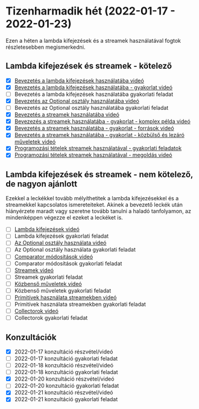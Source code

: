 # Tizenharmadik hét (2022-01-17 - 2022-01-23)

Ezen a héten a lambda kifejezések és a streamek használatával fogtok részletesebben megismerkedni.

## Lambda kifejezések és streamek - kötelező

* [x] [Bevezetés a lambda kifejezések használatába videó](https://e-learning.training360.com/courses/take/java-se-halado-koll/lessons/31314536-bevezetes-a-lambda-kifejezesek-hasznalataba)
* [x] [Bevezetés a lambda kifejezések használatába - gyakorlat videó](https://e-learning.training360.com/courses/take/java-se-halado-koll/lessons/31315397-bevezetes-a-lambda-kifejezesek-hasznalataba-gyakorlat)
* [ ] Bevezetés a lambda kifejezések használatába gyakorlati feladat
* [x] [Bevezetés az Optional osztály használatába videó](https://e-learning.training360.com/courses/take/java-se-halado-koll/lessons/31319354-bevezetes-az-optional-osztaly-hasznalataba)
* [ ] Bevezetés az Optional osztály használatába gyakorlati feladat
* [x] [Bevezetés a streamek használatába videó](https://e-learning.training360.com/courses/take/java-se-halado-koll/lessons/31315582-bevezetes-a-streamek-hasznalataba)
* [x] [Bevezezés a streamek használatába - gyakorlat - komplex példa videó](https://e-learning.training360.com/courses/take/java-se-halado-koll/lessons/31315951-bevezezes-a-streamek-hasznalataba-gyakorlat-komplex-pelda)
* [x] [Bevezetés a streamek használatába - gyakorlat - források videó](https://e-learning.training360.com/courses/take/java-se-halado-koll/lessons/31316404-bevezetes-a-streamek-hasznalataba-gyakorlat-forrasok)
* [x] [Bevezetés a streamek használatába - gyakorlat - közbülső és lezáró műveletek videó](https://e-learning.training360.com/courses/take/java-se-halado-koll/lessons/31319324-bevezetes-a-streamek-hasznalataba-gyakorlat-kozbulso-es-lezaro-muveletek)
* [x] [Programozási tételek streamek használatával - gyakorlati feladatok](https://e-learning.training360.com/courses/take/java-se-halado-koll/texts/31337872-programozasi-tetelek-streamek-hasznalataval-gyakorlati-feladatok)
* [x] [Programozási tételek streamek használatával - megoldás videó](https://e-learning.training360.com/courses/take/java-se-halado-koll/lessons/31319389-programozasi-tetelek-streamek-hasznalataval-megoldas)

## Lambda kifejezések és streamek - nem kötelező, de nagyon ajánlott

Ezekkel a leckékkel tovább mélyíthetitek a lambda kifejezésekkel és a streamekkel kapcsolatos ismereteiteket.
Akinek a bevezető leckék után hiányérzete maradt vagy szeretne tovább tanulni a haladó tanfolyamon, az
mindenképpen végezze el ezeket a leckéket is.

* [ ] [Lambda kifejezések videó](https://e-learning.training360.com/courses/take/java-se-halado-koll/lessons/16981999-lambda-kifejezesek)
* [ ] Lambda kifejezések gyakorlati feladat
* [ ] [Az Optional osztály használata videó](https://e-learning.training360.com/courses/take/java-se-halado-koll/lessons/16982013-az-optional-osztaly-hasznalata)
* [ ] Az Optional osztály használata gyakorlati feladat
* [ ] [Comparator módosítások videó](https://e-learning.training360.com/courses/take/java-se-halado-koll/lessons/16982014-comparator-modositasok)
* [ ] Comparator módosítások gyakorlati feladat
* [ ] [Streamek videó](https://e-learning.training360.com/courses/take/java-se-halado-koll/lessons/16982034-streamek)
* [ ] Streamek gyakorlati feladat
* [ ] [Közbenső műveletek videó](https://e-learning.training360.com/courses/take/java-se-halado-koll/lessons/16982041-kozbenso-muveletek)
* [ ] Közbenső műveletek gyakorlati feladat
* [ ] [Primitívek használata streamekben videó](https://e-learning.training360.com/courses/take/java-se-halado-koll/lessons/16982044-primitivek-hasznalata-streamekben)
* [ ] Primitívek használata streamekben gyakorlati feladat
* [ ] [Collectorok videó](https://e-learning.training360.com/courses/take/java-se-halado-koll/lessons/16982047-collectorok)
* [ ] Collectorok gyakorlati feladat

## Konzultációk

* [x] 2022-01-17 konzultáció részvétel/videó
* [ ] 2022-01-17 konzultáció gyakorlati feladat
* [ ] 2022-01-18 konzultáció részvétel/videó
* [ ] 2022-01-18 konzultáció gyakorlati feladat
* [x] 2022-01-20 konzultáció részvétel/videó
* [ ] 2022-01-20 konzultáció gyakorlati feladat
* [x] 2022-01-21 konzultáció részvétel/videó
* [x] 2022-01-21 konzultáció gyakorlati feladat
